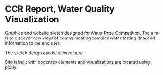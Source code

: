 # CCR Report, Water Quality Visualization  
Graphics and website sketch designed for Water Prize Competition. The aim is to discover new ways of communicating complex water testing data and information to the end user.  

The sketch design can be viewed [here](https://prattsavi.github.io/DrinkingWater/)

Site is built with bootstrap elements and visualizations are created using plotly. 

